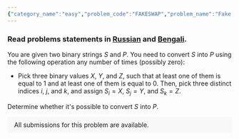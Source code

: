 ```yaml
---
{"category_name":"easy","problem_code":"FAKESWAP","problem_name":"Fake Swaps","problemComponents":{"constraints":"- $1 \\le T \\le 1000$\n- $3 \\le N \\le 1000$\n- $|S| = |P| = N$","constraintsState":true,"subtasks":"- 30 points : $1 \\leq R \\leq 10000$\n- 70 points : $1 \\leq R \\leq 10^9$\n","subtasksState":false,"inputFormat":"- The first line contains an integer $T$ denoting the number of test cases. The $T$ test cases then follow.\n- The first line of each test case contains $N$ denoting the length of $S$ and $P$.\n- The second line of each test case contains $S$.\n- The third line of each test case contains $P$.","inputFormatState":true,"outputFormat":"For each test case, output on one line `YES` if it is possible to convert $S$ to $P$, or `NO` if it is not possible to do so. Output is case insensitive.","outputFormatState":true,"sampleTestCases":{"0":{"id":1,"input":"2\n4\n1001\n0101\n3\n111\n000","output":"YES\nNO","explanation":"- For the first test case, we choose $X=0, Y=1$ and $Z=1$. This satisfies the above condition. Three indices $(i,j,k)$ are chosen as $(1,2,4)$, and $(A_1, A_2, A_4)$ are then assigned as $(0, 1, 1)$ respectively. After this operation, $S$ transforms into `0101`.\n\n- For the second test case, no set of any operations is possible to make $S$ equals to $P$.","isDeleted":false}}},"video_editorial_url":"https://youtu.be/0reLxqLcNHs","languages_supported":{"0":"CPP14","1":"C","2":"JAVA","3":"PYTH 3.6","4":"CPP17","5":"PYTH","6":"PYP3","7":"CS2","8":"ADA","9":"PYPY","10":"TEXT","11":"PAS fpc","12":"NODEJS","13":"RUBY","14":"PHP","15":"GO","16":"HASK","17":"TCL","18":"PERL","19":"SCALA","20":"LUA","21":"kotlin","22":"BASH","23":"JS","24":"LISP sbcl","25":"rust","26":"PAS gpc","27":"BF","28":"CLOJ","29":"R","30":"D","31":"CAML","32":"FORT","33":"ASM","34":"swift","35":"FS","36":"WSPC","37":"LISP clisp","38":"SQL","39":"SCM guile","40":"PERL6","41":"ERL","42":"CLPS","43":"ICK","44":"NICE","45":"PRLG","46":"ICON","47":"COB","48":"SCM chicken","49":"PIKE","50":"SCM qobi","51":"ST","52":"SQLQ","53":"NEM"},"max_timelimit":1,"source_sizelimit":50000,"problem_author":"munch_01","problem_tester":"","date_added":"17-09-2021","tags":{"0":"cook133","1":"munch_01","2":"simple"},"problem_difficulty_level":"Simple-Easy","best_tag":"Simple Easy","editorial_url":"https://discuss.codechef.com/problems/FAKESWAP","time":{"view_start_date":1632078002,"submit_start_date":1632078002,"visible_start_date":1632078002,"end_date":1735669800},"is_direct_submittable":false,"problemDiscussURL":"https://discuss.codechef.com/search?q=FAKESWAP","is_proctored":false,"visitedContests":{},"layout":"problem"}
---
```

### Read problems statements in [Russian](https://www.codechef.com/download/translated/COOK133/russian/FAKESWAP.pdf) and [Bengali](https://www.codechef.com/download/translated/COOK133/bengali/FAKESWAP.pdf).

You are given two binary strings $S$ and $P$. You need to convert $S$ into $P$ using the following operation any number of times (possibly zero):

- Pick three binary values $X$, $Y$, and $Z$, such that at least one of them is equal to $1$ and at least one of them is equal to $0$. Then, pick three distinct indices $i$, $j$, and $k$, and assign $S_i=X$, $S_j=Y$, and $S_k=Z$.

Determine whether it's possible to convert $S$ into $P$.
<aside style='background: #f8f8f8;padding: 10px 15px;'><div>All submissions for this problem are available.</div></aside>